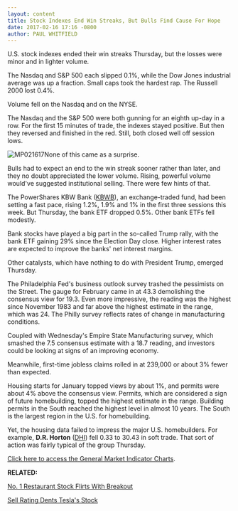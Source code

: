 ```yaml
---
layout: content
title: Stock Indexes End Win Streaks, But Bulls Find Cause For Hope
date: 2017-02-16 17:16 -0800
author: PAUL WHITFIELD
---
```









U.S. stock indexes ended their win streaks Thursday, but the losses were minor and in lighter volume.


The Nasdaq and S&P 500 each slipped 0.1%, while the Dow Jones industrial average was up a fraction. Small caps took the hardest rap. The Russell 2000 lost 0.4%.


Volume fell on the Nasdaq and on the NYSE.


The Nasdaq and the S&P 500 were both gunning for an eighth up-day in a row. For the first 15 minutes of trade, the indexes stayed positive. But then they reversed and finished in the red. Still, both closed well off session lows.


![MP021617](https://www.investors.com/wp-content/uploads/2017/02/MP021617-185x300.png)None of this came as a surprise.


Bulls had to expect an end to the win streak sooner rather than later, and they no doubt appreciated the lower volume. Rising, powerful volume would've suggested institutional selling. There were few hints of that.


The PowerShares KBW Bank ([KBWB](https://research.investors.com/quote.aspx?symbol=KBWB)), an exchange-traded fund, had been setting a fast pace, rising 1.2%, 1.9% and 1% in the first three sessions this week. But Thursday, the bank ETF dropped 0.5%. Other bank ETFs fell modestly.


Bank stocks have played a big part in the so-called Trump rally, with the bank ETF gaining 29% since the Election Day close. Higher interest rates are expected to improve the banks' net interest margins.


Other catalysts, which have nothing to do with President Trump, emerged Thursday.


The Philadelphia Fed's business outlook survey trashed the pessimists on the Street. The gauge for February came in at 43.3 demolishing the consensus view for 19.3. Even more impressive, the reading was the highest since November 1983 and far above the highest estimate in the range, which was 24. The Philly survey reflects rates of change in manufacturing conditions.


Coupled with Wednesday's Empire State Manufacturing survey, which smashed the 7.5 consensus estimate with a 18.7 reading, and investors could be looking at signs of an improving economy.


Meanwhile, first-time jobless claims rolled in at 239,000 or about 3% fewer than expected.


Housing starts for January topped views by about 1%, and permits were about 4% above the consensus view. Permits, which are considered a sign of future homebuilding, topped the highest estimate in the range. Building permits in the South reached the highest level in almost 10 years. The South is the largest region in the U.S. for homebuilding.


Yet, the housing data failed to impress the major U.S. homebuilders. For example, **D.R. Horton** ([DHI](https://research.investors.com/quote.aspx?symbol=DHI)) fell 0.33 to 30.43 in soft trade. That sort of action was fairly typical of the group Thursday.


[Click here to access the General Market Indicator Charts](https://www.investors.com/wp-content/uploads/2017/02/IBD1602152603GMI.pdf).


**RELATED:**


[No. 1 Restaurant Stock Flirts With Breakout](https://www.investors.com/research/ibd-stock-analysis/the-no-1-ranked-restaurant-stock-may-serve-up-new-breakout/)


[Sell Rating Dents Tesla's Stock](https://www.investors.com/news/technology/tesla-gets-slammed-with-sell-rating-ahead-of-q4-earnings/)




